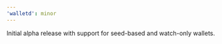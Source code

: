```yaml
---
'walletd': minor
---
```


Initial alpha release with support for seed-based and watch-only wallets.
